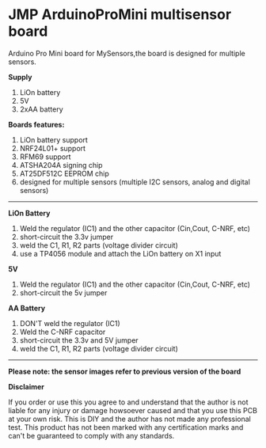 # JMP ArduinoProMini multisensor board
Arduino Pro Mini board for MySensors,the board is designed for multiple sensors.

**Supply**

1. LiOn battery
2. 5V
3. 2xAA battery

**Boards features:**
1. LiOn battery support
2. NRF24L01+ support
3. RFM69 support
4. ATSHA204A signing chip
5. AT25DF512C EEPROM chip
6. designed for multiple sensors (multiple I2C sensors, analog and digital sensors)

------------------------------------------------
**LiOn Battery**
1. Weld the  regulator (IC1) and the other capacitor (Cin,Cout, C-NRF, etc)
2. short-circuit the 3.3v jumper
3. weld the C1, R1, R2 parts (voltage divider circuit)
4. use a TP4056 module and attach the LiOn battery on X1 input

**5V**
1. Weld the  regulator (IC1) and the other capacitor (Cin,Cout, C-NRF, etc)
2. short-circuit the 5v jumper

**AA Battery**
1. DON'T weld the  regulator (IC1) 
2. Weld the C-NRF capacitor 
3. short-circuit the 3.3v and 5V jumper
4. weld the C1, R1, R2 parts (voltage divider circuit)
------------------------------------------------


**Please note: the sensor images refer to previous version of the board**

**Disclaimer**

If you order or use this you agree to and understand that the author is not liable for any injury or damage howsoever caused and that you use this PCB at your own risk. This is DIY and the author has not made any professional test. This product has not been marked with any certification marks and can't be guaranteed to comply with any standards.
